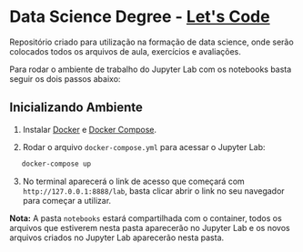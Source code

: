 
# Data Science Degree - [Let's Code](https://www.letscode.com.br/degree/ds)

Repositório criado para utilização na formação de data science, onde serão colocados todos os arquivos de aula, exercícios e avaliações.


Para rodar o ambiente de trabalho do Jupyter Lab com os notebooks basta seguir os dois passos abaixo:

## Inicializando Ambiente

1. Instalar [Docker](https://docs.docker.com/get-docker/) e [Docker Compose](https://docs.docker.com/compose/install/).

2. Rodar o arquivo `docker-compose.yml` para acessar o Jupyter Lab:

```bash
   docker-compose up
   ```

3. No terminal aparecerá o link de acesso que começará com `http://127.0.0.1:8888/lab`, basta clicar abrir o link no seu navegador para começar a utilizar.


**Nota:** A pasta `notebooks` estará compartilhada com o container, todos os arquivos que estiverem nesta pasta aparecerão no Jupyter Lab e os novos arquivos criados no Jupyter Lab aparecerão nesta pasta.
